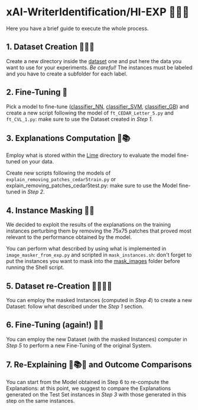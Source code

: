 # xAI-WriterIdentification/HI-EXP 👨🏻‍🏫

Here you have a brief guide to execute the whole process.

## 1. Dataset Creation 📄📄📄
Create a new directory inside the [dataset](https://github.com/DecioXXIV/xAI-WriterIdentification/tree/main/datasets) one and put here the data you want to use for your experiments.
*Be careful!* The instances must be labeled and you have to create a subfolder for each label.

## 2. Fine-Tuning 🔧
Pick a model to fine-tune ([classifier_NN](https://github.com/DecioXXIV/xAI-WriterIdentification/tree/main/HI-EXP/classifier_NN), [classifier_SVM](https://github.com/DecioXXIV/xAI-WriterIdentification/tree/main/HI-EXP/classifier_SVM), [classifier_GB](https://github.com/DecioXXIV/xAI-WriterIdentification/tree/main/HI-EXP/classifier_GB)) and create a new script following the model of `ft_CEDAR_Letter_5.py` and `ft_CVL_1.py`: make sure to use the Dataset created in _Step 1_.

## 3. Explanations Computation 🧠📚
Employ what is stored within the [Lime]() directory to evaluate the model fine-tuned on your data.

Create new scripts following the models of `explain_removing_patches_cedar5train.py` or explain_removing_patches_cedar5test.py: make sure to use the Model fine-tuned in _Step 2_.

## 4. Instance Masking 📄🤬
We decided to exploit the results of the explanations on the training instances perturbing them by removing the 75x75 patches that proved most relevant to the performance obtained by the model.

You can perform what described by using what is implemented in `image_masker_from_exp.py` and scripted in `mask_instances.sh`: don't forget to put the instances you want to mask into the [mask_images](https://github.com/DecioXXIV/xAI-WriterIdentification/tree/main/HI-EXP/Lime/mask_images) folder before running the Shell script.

## 5. Dataset re-Creation 📄📄📄🔄
You can employ the masked Instances (computed in _Step 4_) to create a new Dataset: follow what described under the _Step 1_ section.

## 6. Fine-Tuning (again!) 🔧🔄
You can employ the new Dataset (with the masked Instances) computer in _Step 5_ to perform a new Fine-Tuning of the original System.

## 7. Re-Explaining 🧠📚🔄 and Outcome Comparisons 
You can start from the Model obtained in Step 6 to re-compute the Explanations: at this point, we suggest to compare the Explanations generated on the Test Set instances in _Step 3_ with those generated in this step on the same instances.
